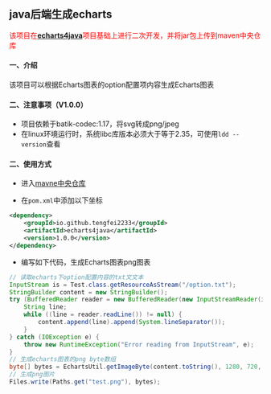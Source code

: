 ## java后端生成echarts

<font color=red>该项目在[**echarts4java**](https://github.com/bajie-git/echarts4java)项目基础上进行二次开发，并将jar包上传到maven中央仓库</font>

#### 一、介绍

该项目可以根据Echarts图表的option配置项内容生成Echarts图表

#### 二、注意事项（V1.0.0）
* 项目依赖于batik-codec:1.17，将svg转成png/jpeg
* 在linux环境运行时，系统libc库版本必须大于等于2.35，可使用`ldd --version`查看

#### 二、使用方式

* 进入[mavne中央仓库](https://central.sonatype.com/)

* 在`pom.xml`中添加以下坐标

```xml
<dependency>
    <groupId>io.github.tengfei2233</groupId>
    <artifactId>echarts4java</artifactId>
    <version>1.0.0</version>
</dependency>
```

* 编写如下代码，生成Echarts图表png图表

```java
// 读取echarts下option配置内容的txt文文本
InputStream is = Test.class.getResourceAsStream("/option.txt");
StringBuilder content = new StringBuilder();
try (BufferedReader reader = new BufferedReader(new InputStreamReader(is, StandardCharsets.UTF_8))) {
    String line;
    while ((line = reader.readLine()) != null) {
        content.append(line).append(System.lineSeparator());
    }
} catch (IOException e) {
    throw new RuntimeException("Error reading from InputStream", e);
}
// 生成echarts图表的png byte数组
byte[] bytes = EchartsUtil.getImageByte(content.toString(), 1280, 720, Echarts.ImageType.PNG);
// 生成png图片
Files.write(Paths.get("test.png"), bytes);
```

